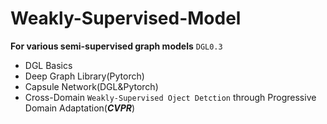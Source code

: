 # Weakly-Supervised-Model
**For various semi-supervised graph models**
`DGL0.3`
* DGL Basics
* Deep Graph Library(Pytorch)
* Capsule Network(DGL&Pytorch)
* Cross-Domain `Weakly-Supervised Oject Detction` through Progressive Domain Adaptation(***CVPR***)
